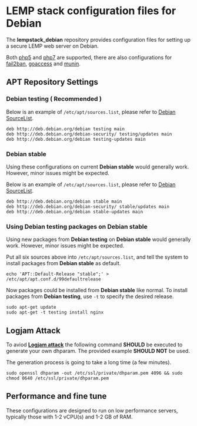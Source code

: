 # LEMP stack configuration files for Debian

The **lempstack_debian** repository provides configuration files for setting up a secure LEMP web server on Debian.

Both [php5](http://php.net/) and [php7](http://php.net/) are supported, there are also configurations for [fail2ban](http://www.fail2ban.org/), [goaccess](https://goaccess.io/) and [munin](http://munin-monitoring.org/).

## APT Repository Settings

### Debian testing ( Recommended )

Below is an example of  `/etc/apt/sources.list`, please refer to [Debian SourceList](https://wiki.debian.org/SourcesList/).

```
deb http://deb.debian.org/debian testing main
deb http://deb.debian.org/debian-security/ testing/updates main
deb http://deb.debian.org/debian testing-updates main
```

### Debian stable

Using these configurations on current **Debian stable** would generally work. However, minor issues might be expected.

Below is an example of  `/etc/apt/sources.list`, please refer to [Debian SourceList](https://wiki.debian.org/SourcesList/).

```
deb http://deb.debian.org/debian stable main
deb http://deb.debian.org/debian-security/ stable/updates main
deb http://deb.debian.org/debian stable-updates main
```

### Using Debian testing packages on Debian stable

Using new packages from **Debian testing** on **Debian stable** would generally work. However, minor issues might be expected.

Put all six sources above into `/etc/apt/sources.list`, and tell the system to install packages from **Debian stable** as default.

```
echo 'APT::Default-Release "stable";' > /etc/apt/apt.conf.d/99defaultrelease
```

Now packages could be installed from **Debian stable** like normal. To install packages from **Debian testing**, use `-t` to specify the desired release.

```
sudo apt-get update
sudo apt-get -t testing install nginx
```

## Logjam Attack

To aviod [**Logjam attack**](https://weakdh.org/) the following command **SHOULD** be executed to generate your own dhparam. The provided example **SHOULD NOT** be used.

The generation process is going to take a long time (a few minutes).

```
sudo openssl dhparam -out /etc/ssl/private/dhparam.pem 4096 && sudo chmod 0640 /etc/ssl/private/dhparam.pem
```

## Performance and fine tune

These configurations are designed to run on low performance servers, typically those with 1-2 vCPU(s) and 1-2 GB of RAM.
